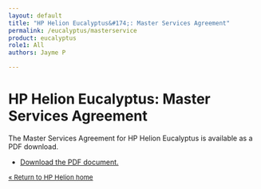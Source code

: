 ```yaml
---
layout: default
title: "HP Helion Eucalyptus&#174;: Master Services Agreement"
permalink: /eucalyptus/masterservice
product: eucalyptus
role1: All
authors: Jayme P

---
```

<!--PUBLISHED-->

# HP Helion Eucalyptus: Master Services Agreement

The Master Services Agreement for HP Helion Eucalyptus is available as a PDF download.

- <a href="http://gaf2871b9d2d13cf45c1306b35bf01764.cdn.hpcloudsvc.com/HP_Helion_OpenStack_OS_and_3rd_Party_Software_License_Agreements.pdf">Download the PDF document.</a>


<p style="font-size: small;"> <a href="/helion/"> &#171; Return to HP Helion  home </a> </p>
